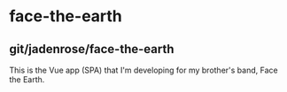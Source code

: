 # face-the-earth
## git/jadenrose/face-the-earth
This is the Vue app (SPA) that I'm developing for my brother's band, Face the Earth.
